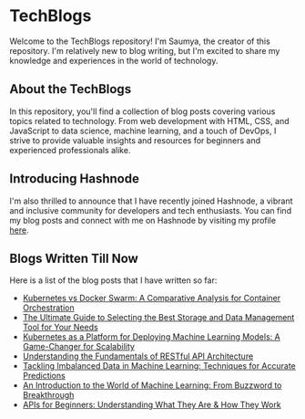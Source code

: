 # TechBlogs

Welcome to the TechBlogs repository! I'm Saumya, the creator of this repository. I'm relatively new to blog writing, but I'm excited to share my knowledge and experiences in the world of technology. 


## About the TechBlogs
In this repository, you'll find a collection of blog posts covering various topics related to technology. From web development with HTML, CSS, and JavaScript to data science, machine learning, and a touch of DevOps, I strive to provide valuable insights and resources for beginners and experienced professionals alike.

## Introducing Hashnode
I'm also thrilled to announce that I have recently joined Hashnode, a vibrant and inclusive community for developers and tech enthusiasts. You can find my blog posts and connect with me on Hashnode by visiting my profile [here](https://saumyagupta.hashnode.dev/).

## Blogs Written Till Now
Here is a list of the blog posts that I have written so far:
* [Kubernetes vs Docker Swarm: A Comparative Analysis for Container Orchestration](https://saumyagupta.hashnode.dev/kubernetes-vs-docker-swarm-a-comparative-analysis-for-container-orchestration)
* [The Ultimate Guide to Selecting the Best Storage and Data Management Tool for Your Needs](https://saumyagupta.hashnode.dev/the-ultimate-guide-to-selecting-the-best-storage-and-data-management-tool-for-your-needs)
* [Kubernetes as a Platform for Deploying Machine Learning Models: A Game-Changer for Scalability](https://saumyagupta.hashnode.dev/kubernetes-as-a-platform-for-deploying-machine-learning-models-a-game-changer-for-scalability)
* [Understanding the Fundamentals of RESTful API Architecture](https://saumyagupta.hashnode.dev/understanding-the-fundamentals-of-restful-api-architecture)
* [Tackling Imbalanced Data in Machine Learning: Techniques for Accurate Predictions](https://saumyagupta.hashnode.dev/tackling-imbalanced-data-in-machine-learning-techniques-for-accurate-predictions)
* [An Introduction to the World of Machine Learning: From Buzzword to Breakthrough](https://saumyagupta.hashnode.dev/an-introduction-to-the-world-of-machine-learning-from-buzzword-to-breakthrough)
* [APIs for Beginners: Understanding What They Are & How They Work](https://saumyagupta.hashnode.dev/apis-for-beginners-understanding-what-they-are-how-they-work)


